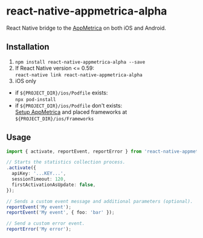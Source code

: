# react-native-appmetrica-alpha
React Native bridge to the [AppMetrica](https://appmetrica.yandex.com/) on both iOS and Android.

## Installation

1. `npm install react-native-appmetrica-alpha --save`
2. If React Native version <= 0.59: \
  `react-native link react-native-appmetrica-alpha`
3. iOS only
  * if `${PROJECT_DIR}/ios/Podfile` exists: \
  `npx pod-install`
  * if `${PROJECT_DIR}/ios/Podfile` don't exists: \
  [Setup AppMetrica](https://appmetrica.yandex.com/docs/mobile-sdk-dg/tasks/ios-quickstart.html) and placed frameworks at `${PROJECT_DIR}/ios/Frameworks`

## Usage

```ts
import { activate, reportEvent, reportError } from 'react-native-appmetrica-alpha';

// Starts the statistics collection process.
.activate({
  apiKey: '...KEY...',
  sessionTimeout: 120,
  firstActivationAsUpdate: false,
});

// Sends a custom event message and additional parameters (optional).
reportEvent('My event');
reportEvent('My event', { foo: 'bar' });

// Send a custom error event.
reportError('My error');
```
